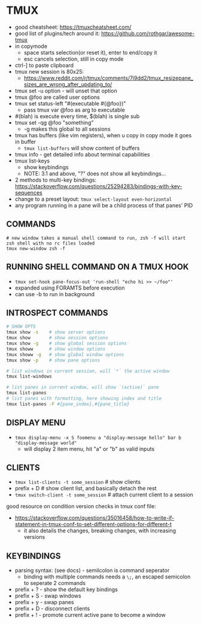 # TMUX
- good cheatsheet: https://tmuxcheatsheet.com/
- good list of plugins/tech around it: https://github.com/rothgar/awesome-tmux
- in copymode
    - space starts selection(or reset it), enter to end/copy it
    - esc cancels selection, still in copy mode
- ctrl-] to paste clipboard
- tmux new session is 80x25:
    - https://www.reddit.com/r/tmux/comments/7i9dd2/tmux_resizepane_sizes_are_wrong_after_updating_to/
- tmux set -u option   - will unset that option
- tmux @foo are called user options
- tmux set status-left "#(executable #{@foo})"
    - pass tmux var @foo as arg to executable
- #(blah) is execute every time, $(blah) is single sub
- tmux set -qg @foo "something"
    - -g makes this global to all sessions
- tmux has buffers (like vim registers), when u copy in copy mode it goes in buffer
    - `tmux list-buffers` will show content of buffers
- tmux info - get detailed info about terminal capabilities
- tmux list-keys
    - show keybindings
    - NOTE: 3.1 and above, "?" does not show all keybindings...
- 2 methods to multi-key bindings: https://stackoverflow.com/questions/25294283/bindings-with-key-sequences
- change to a preset layout: `tmux select-layout even-horizontal`
- any program running in a pane will be a child process of that panes' PID

## COMMANDS
```tmux
# new window takes a manual shell command to run, zsh -f will start zsh shell with no rc files loaded
tmux new-window zsh -f
```

## RUNNING SHELL COMMAND ON A TMUX HOOK
- `tmux set-hook pane-focus-out 'run-shell "echo hi >> ~/foo"'`
- expanded using FORAMTS before execution
- can use -b to run in background

## INTROSPECT COMMANDS
```sh
# SHOW OPTS
tmux show -s    # show server options
tmux show       # show session options
tmux show -g    # show global session options
tmux showw      # show window options
tmux showw -g   # show global window options
tmux show -p    # show pane options

# list windows in current session, will `*` the active window
tmux list-windows

# list panes in current window, will show `(active)` pane
tmux list-panes
# list panes with formatting, here showing index and title
tmux list-panes -F #{pane_index},#{pane_title}
```

## DISPLAY MENU
- `tmux display-menu -x S foomenu a "display-message hello" bar b "display-message world"`
    - will display 2 item menu, hit "a" or "b" as valid inputs

## CLIENTS
- `tmux list-clients -t some_session`      # show clients
- prefix + D                               # show client list, and basically detach the rest
- `tmux switch-client -t some_session`     # attach current client to a session

good resource on condition version checks in tmux conf file:
- https://stackoverflow.com/questions/35016458/how-to-write-if-statement-in-tmux-conf-to-set-different-options-for-different-t
    - it also details the changes, breaking changes, with increasing versions

## KEYBINDINGS
- parsing syntax: (see docs) - semilcolon is command seperator
    - binding with multiple commands needs a `\;`, an escaped semicolon to seperate 2 commands
- prefix + ?  - show the default key bindings
- prefix + S  - swap windows
- prefix + y  - swap panes
- prefix + D  - disconnect clients
- prefix + ! - promote current active pane to become a window
